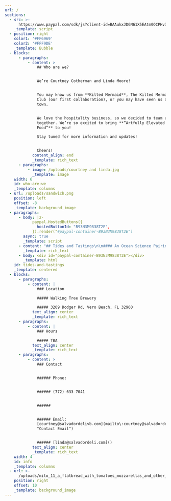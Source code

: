```yaml
---
url: /
sections:
  - src: >-
      https://www.paypal.com/sdk/js?client-id=BAAukxJDGN61X5EAtm0OCPHv3s_WqqyP-Nog43dhaEzpwIvWt3QyemmcnDhLS7ML7QK34iBfABFM_paOUo&components=hosted-buttons&enable-funding=venmo&currency=USD
    _template: script
  - position: right
    color1: '#FF6969'
    color2: '#FFF9DE'
    _template: Bubble
  - blocks:
      - paragraphs:
          - content: >
              ## Who are we?


              We’re Courtney Cotherman and Linda Moore!


              You may know us from **Kilted Mermaid**, The Kilted Mermaid Wine
              Club (our first collaboration), or you may have seen us around
              town.


              We love the hospitality business, so we decided to team up
              together. We’re so excited to bring **“Artfully Elevated Pub
              Food”** to you!

              Stay tuned for more information and updates!


              Cheers!
            content_align: end
            _template: rich_text
      - paragraphs:
          - image: /uploads/courtney and linda.jpg
            _template: image
    width: 6
    id: who-are-we
    _template: columns
  - url: /uploads/sandwich.png
    position: left
    offset: -8
    _template: background_image
  - paragraphs:
      - body: |2-
            paypal.HostedButtons({
              hostedButtonId: "B93N3M9838T2E",
            }).render("#paypal-container-B93N3M9838T2E")
        async: true
        _template: script
      - content: "## Tides and Tastings\n\n#### An Ocean Science Pairing Event\n\nJoin us on **Monday, April 29th, from 6 to 8 pm** at Walking Tree Brewery for Tides & Tastings: An Ocean Science Pairing Event. Come out to support Florida Atlantic Harbor Branch Oceanographic Institute.\_\n\nIndulge in a culinary journey with five stations offering delightful food and drink pairings, curated by Salvador Deli and Walking Tree Brewery. Interact with FAU Harbor Branch members at each station to gain insights into their impactful work.\n\nThis exclusive event will be complemented by live music from Murphy Dogs, featuring Jim Sullivan, Ph.D., Executive Director of FAU Harbor Branch, and Tim Moore, Ph.D., Research Professor at FAU Harbor Branch.\n\n\_Tickets are priced at $80 and include access to all five pairings. A portion of proceeds will go to support student success at Harbor Branch Oceanographic Institute. Don’t miss out on this unique experience!\n\nTo learn more about the research, please visit:\_[www.fau.edu/hboi](http://www.fau.edu/hboi)\n"
        _template: rich_text
      - body: <div id="paypal-container-B93N3M9838T2E"></div>
        _template: html
    id: tides-and-tastings
    _template: centered
  - blocks:
      - paragraphs:
          - content: |
              ### Location

              ##### Walking Tree Brewery

              ##### 3209 Dodger Rd, Vero Beach, FL 32960
            text_align: center
            _template: rich_text
      - paragraphs:
          - content: |
              ### Hours

              ##### TBA
            text_align: center
            _template: rich_text
      - paragraphs:
          - content: >
              ### Contact


              ###### Phone:


              ###### (772) 633-7041


              ######


              ###### Email:
              [courtney@salvadordelivb.com](mailto\:courtney@salvadordelivb.com
              "Contact Email")


              ###### [linda@salvadordeli.com]()
            text_align: center
            _template: rich_text
    width: 4
    id: info
    _template: columns
  - url: >-
      /uploads/mito_11_a_flatbread_with_tomatoes_mozzarellas_and_other_healthy_f9fc58e4-677b-4637-ad79-6403b8706fad.png
    position: right
    offset: 10
    _template: background_image
---
```


